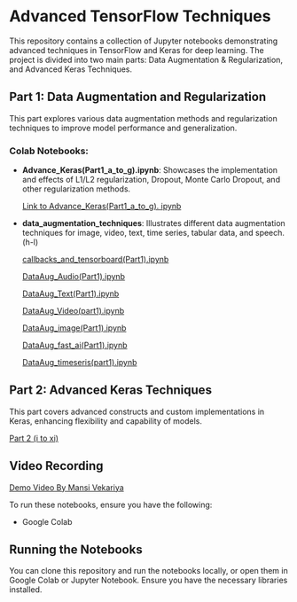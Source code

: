 # Advanced TensorFlow Techniques

This repository contains a collection of Jupyter notebooks demonstrating advanced techniques in TensorFlow and Keras for deep learning. The project is divided into two main parts: Data Augmentation & Regularization, and Advanced Keras Techniques.

## Part 1: Data Augmentation and Regularization

This part explores various data augmentation methods and regularization techniques to improve model performance and generalization.

### Colab Notebooks:


- **Advance_Keras(Part1_a_to_g).ipynb**: Showcases the implementation and effects of L1/L2 regularization, Dropout, Monte Carlo Dropout, and other regularization methods.
  
    [ Link to Advance_Keras(Part1_a_to_g). ipynb](https://colab.research.google.com/drive/13iGmOqX25y2t_04GJLDmaCJypSgmKRLD?usp=sharing)
  
- **data_augmentation_techniques**: Illustrates different data augmentation techniques for image, video, text, time series, tabular data, and speech.(h-l)
  
    [callbacks_and_tensorboard(Part1).ipynb](https://colab.research.google.com/drive/1NdTXyF7uz9W-Fg1ivCD1an_WhhWJ2NI0?usp=sharing)
    
    [DataAug_Audio(Part1).ipynb](https://colab.research.google.com/drive/1vNXbPOfnX9K-SZcBFpcPQopj09BphcXJ?usp=sharing)
    
    [DataAug_Text(Part1).ipynb](https://colab.research.google.com/drive/1zGuNg1epw53usALPdCuGaXWAb7S1a4sh?usp=sharing)
    
    [DataAug_Video(part1).ipynb](https://colab.research.google.com/drive/10W6uTGafyIrZ9DEVMnCJ5cBNfpAuciDj?usp=sharing)
    
    [DataAug_image(Part1).ipynb](https://colab.research.google.com/drive/19FQvxNMF6CpardHLJLNGngkQ1nyGq71i?usp=sharing)
    
    [DataAug_fast_ai(Part1).ipynb](https://colab.research.google.com/drive/1AZ00ujlz2eR8yHbE-YEYOCURykdleBHt?usp=sharing)

    [DataAug_timeseris(part1).ipynb](https://colab.research.google.com/drive/1r0Jfm41mjBLcCjBtD6SJccksblAEIblL?usp=sharing)

  
## Part 2: Advanced Keras Techniques

This part covers advanced constructs and custom implementations in Keras, enhancing flexibility and capability of models.

  [Part 2 (i to xi)](https://colab.research.google.com/drive/1M-zzcnhRbsrJhYW4GOYfylfKdPfe7CZ-?usp=sharing)
## Video Recording
[Demo Video By Mansi Vekariya ](https://www.youtube.com/)

To run these notebooks, ensure you have the following:
- Google Colab 

## Running the Notebooks

You can clone this repository and run the notebooks locally, or open them in Google Colab or Jupyter Notebook. Ensure you have the necessary libraries installed.
